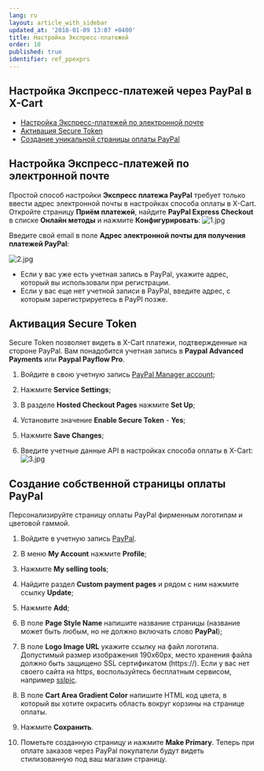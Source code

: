```yaml
---
lang: ru
layout: article_with_sidebar
updated_at: '2018-01-09 13:07 +0400'
title: Настройка Экспресс-платежей
order: 10
published: true
identifier: ref_ppexprs
---
```

## Настройка Экспресс-платежей через PayPal в X-Cart

*   [Настройка Экспресс-платежей по электронной почте](#настройка-paypal-express-checkout-в-x-cart)
*   [Активация Secure Token](#активация-secure-token)
*   [Создание уникальной страницы оплаты PayPal](#создание-собственной-страницы-оплаты-paypal)

## Настройка Экспресс-платежей по электронной почте

Простой способ настройки **Экспресс платежа PayPal** требует только ввести адрес электронной почты в настройках способа оплаты в X-Cart. Откройте страницу **Приём платежей**, найдите **PayPal Express Checkout** в списке **Онлайн методы** и нажмите **Конфигурировать**:
![1.jpg]({{site.baseurl}}/attachments/ref_ppexprs/1.jpg)

Введите свой email в поле **Адрес электронной почты для получения платежей PayPal**:

![2.jpg]({{site.baseurl}}/attachments/ref_ppexprs/2.jpg)

*   Если у вас уже есть учетная запись в PayPal, укажите адрес, который вы использовали при регистрации.
*   Если у вас еще нет учетной записи в PayPal, введите адрес, с которым зарегистрируетесь в PayPl позже.

## Активация Secure Token

Secure Token позволяет видеть в X-Cart платежи, подтвержденные на стороне PayPal. Вам понадобится учетная запись в **Paypal Advanced Payments** или **Paypal Payflow Pro**.

1.  Войдите в свою учетную запись [PayPal Manager account](https://manager.paypal.com/);

2.  Нажмите **Service Settings**;

3.  В разделе **Hosted Checkout Pages** нажмите **Set Up**;

4.  Установите значение **Enable Secure Token** - **Yes**;

5.  Нажмите **Save Changes**;

6.  Введите учетные данные API в настройках способа оплаты в X-Cart: 
![3.jpg]({{site.baseurl}}/attachments/ref_ppexprs/3.jpg)

## Создание собственной страницы оплаты PayPal

Персонализируйте страницу оплаты PayPal фирменным логотипам и цветовой гаммой.

1.  Войдите в учетную запись [PayPal](https://www.paypal.com/).

2.  В меню **My Account** нажмите **Profile**;

3.  Нажмите **My selling tools**;

4.  Найдите раздел **Custom payment pages** и рядом с ним нажмите ссылку **Update**;

5.  Нажмите **Add**;

6.  В поле **Page Style Name** напишите название страницы (название может быть любым, но не должно включать слово **PayPal**);

7.  В поле **Logo Image URL** укажите ссылку на файл логотипа. Допустимый размер изображения 190x60px, место хранения файла должно быть защищено SSL сертификатом (https://). Если у вас нет своего сайта на https, воспользуйтесь бесплатным сервисом, например [sslpic](http://www.sslpic.com/).

8.  В поле **Cart Area Gradient Color** напишите HTML код цвета, в который вы хотите окрасить область вокруг корзины на странице оплаты.

9.  Нажмите **Сохранить**.

10.  Пометьте созданную страницу и нажмите **Make Primary**. Теперь при оплате заказов через PayPal покупатели будут видеть стилизованную под ваш магазин страницу.
